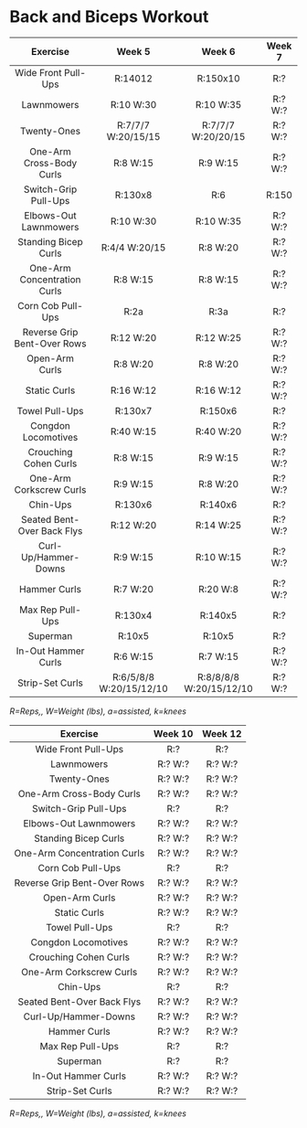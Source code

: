 # Back and Biceps Workout

|Exercise|Week 5|Week 6|Week 7|
|:---:|:---:|:---:|:---:|
|Wide Front Pull-Ups|R:14012|R:150x10|R:?|
|Lawnmowers|R:10 W:30|R:10 W:35|R:? W:?|
|Twenty-Ones|R:7/7/7 W:20/15/15|R:7/7/7 W:20/20/15|R:? W:?|
|One-Arm Cross-Body Curls|R:8 W:15|R:9 W:15|R:? W:?|
|Switch-Grip Pull-Ups|R:130x8|R:6|R:150|
|Elbows-Out Lawnmowers|R:10 W:30|R:10 W:35|R:? W:?|
|Standing Bicep Curls|R:4/4 W:20/15|R:8 W:20|R:? W:?|
|One-Arm Concentration Curls|R:8 W:15|R:8 W:15|R:? W:?|
|Corn Cob Pull-Ups|R:2a|R:3a|R:?|
|Reverse Grip Bent-Over Rows|R:12 W:20|R:12 W:25|R:? W:?|
|Open-Arm Curls|R:8 W:20|R:8 W:20|R:? W:?|
|Static Curls|R:16 W:12|R:16 W:12|R:? W:?|
|Towel Pull-Ups|R:130x7|R:150x6|R:?|
|Congdon Locomotives|R:40 W:15|R:40 W:20|R:? W:?|
|Crouching Cohen Curls|R:8 W:15|R:9 W:15|R:? W:?|
|One-Arm Corkscrew Curls|R:9 W:15|R:8 W:20|R:? W:?|
|Chin-Ups|R:130x6|R:140x6|R:?|
|Seated Bent-Over Back Flys|R:12 W:20|R:14 W:25|R:? W:?|
|Curl-Up/Hammer-Downs|R:9 W:15|R:10 W:15|R:? W:?|
|Hammer Curls|R:7 W:20|R:20 W:8|R:? W:?|
|Max Rep Pull-Ups|R:130x4|R:140x5|R:?|
|Superman|R:10x5|R:10x5|R:?|
|In-Out Hammer Curls|R:6 W:15|R:7 W:15|R:? W:?|
|Strip-Set Curls|R:6/5/8/8 W:20/15/12/10|R:8/8/8/8 W:20/15/12/10|R:? W:?|

*R=Reps,, W=Weight (lbs), a=assisted, k=knees*

|Exercise|Week 10|Week 12|
|:---:|:---:|:---:|
|Wide Front Pull-Ups|R:?|R:?|
|Lawnmowers|R:? W:?|R:? W:?|
|Twenty-Ones|R:? W:?|R:? W:?|
|One-Arm Cross-Body Curls|R:? W:?|R:? W:?|
|Switch-Grip Pull-Ups|R:?|R:?|
|Elbows-Out Lawnmowers|R:? W:?|R:? W:?|
|Standing Bicep Curls|R:? W:?|R:? W:?|
|One-Arm Concentration Curls|R:? W:?|R:? W:?|
|Corn Cob Pull-Ups|R:?|R:?|
|Reverse Grip Bent-Over Rows|R:? W:?|R:? W:?|
|Open-Arm Curls|R:? W:?|R:? W:?|
|Static Curls|R:? W:?|R:? W:?|
|Towel Pull-Ups|R:?|R:?|
|Congdon Locomotives|R:? W:?|R:? W:?|
|Crouching Cohen Curls|R:? W:?|R:? W:?|
|One-Arm Corkscrew Curls|R:? W:?|R:? W:?|
|Chin-Ups|R:?|R:?|
|Seated Bent-Over Back Flys|R:? W:?|R:? W:?|
|Curl-Up/Hammer-Downs|R:? W:?|R:? W:?|
|Hammer Curls|R:? W:?|R:? W:?|
|Max Rep Pull-Ups|R:?|R:?|
|Superman|R:?|R:?|
|In-Out Hammer Curls|R:? W:?|R:? W:?|
|Strip-Set Curls|R:? W:?|R:? W:?|

*R=Reps,, W=Weight (lbs), a=assisted, k=knees*
